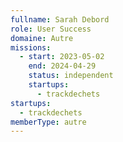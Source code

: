 ```yaml
---
fullname: Sarah Debord
role: User Success
domaine: Autre
missions:
  - start: 2023-05-02
    end: 2024-04-29
    status: independent
    startups:
      - trackdechets
startups:
  - trackdechets
memberType: autre
---
```

